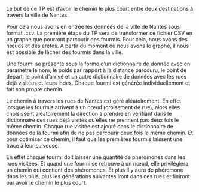 Le but de ce TP est d’avoir le chemin le plus court entre deux destinations à travers la ville de Nantes.


Pour cela nous avons en entrée les données de la ville de Nantes sous format .csv. La première étape du TP sera de transformer ce fichier CSV en un graphe que pourront parcourir des fourmis. Pour cela, nous avons des nœuds et des arêtes. A partir du moment où nous avons le graphe, il nous est possible de lâcher des fourmis dans la ville.


Une fourmi se présente sous la forme d’un dictionnaire de donnée avec en paramètre le nom, le poids par rapport à la distance parcouru, le point de départ, le point d’arrivé et un autre dictionnaire de données avec les rues déjà visitées et leurs index. Chaque fourmi est générée individuellement et fait son propre chemin. 


Le chemin à travers les rues de Nantes est géré aléatoirement. En effet lorsque les fourmis arrivent à un nœud (croisement de rue), alors elles choisissent aléatoirement la direction à prendre en vérifiant dans le dictionnaire des rues déjà visités qu’elles ne prennent pas deux fois le même chemin. Chaque rue visitée est ajouté dans le dictionnaire de données de la fourmi afin de ne pas parcourir deux fois le même chemin. Et pour optimiser ce chemin, il faut que les premières fourmis laissent une trace à leur suiveuse.


En effet chaque fourmi doit laisser une quantité de phéromones dans les rues visitées. Et quand une fourmi se retrouve à un nœud, elle privilégiera un chemin qui contient des phéromones. Et plus il y aura de phéromone dans les plus, plus les générations suivantes iront dans ces rues et finiront par avoir le chemin le plus court.

